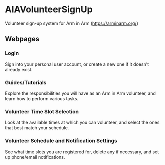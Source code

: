 # AIAVolunteerSignUp
Volunteer sign-up system for Arm in Arm (https://arminarm.org/)

## Webpages

### Login
Sign into your personal user account, or create a new one if it doesn't already exist.

### Guides/Tutorials
Explore the responsibilities you will have as an Arm in Arm volunteer, and learn how to perform various tasks.

### Volunteer Time Slot Selection
Look at the available times at which you can volunteer, and select the ones that best match your schedule.

### Volunteer Schedule and Notification Settings
See what time slots you are registered for, delete any if necessary, and set up phone/email notifications.
